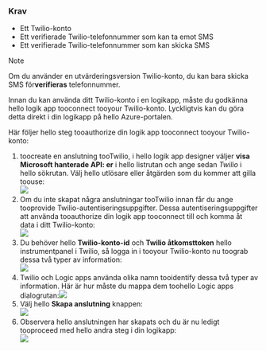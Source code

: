 ### <a name="prerequisites"></a>Krav
* Ett Twilio-konto
* Ett verifierade Twilio-telefonnummer som kan ta emot SMS
* Ett verifierade Twilio-telefonnummer som kan skicka SMS

> [!NOTE]
> Om du använder en utvärderingsversion Twilio-konto, du kan bara skicka SMS för**verifieras** telefonnummer.  
> 
> 

Innan du kan använda ditt Twilio-konto i en logikapp, måste du godkänna hello logik app tooconnect tooyour Twilio-konto. Lyckligtvis kan du göra detta direkt i din logikapp på hello Azure-portalen. 

Här följer hello steg tooauthorize din logik app tooconnect tooyour Twilio-konto:

1. toocreate en anslutning tooTwilio, i hello logik app designer väljer **visa Microsoft hanterade API: er** i hello listrutan och ange sedan *Twilio* i hello sökrutan. Välj hello utlösare eller åtgärden som du kommer att gilla toouse:  
   ![](./media/connectors-create-api-twilio/twilio-0.png)
2. Om du inte skapat några anslutningar tooTwilio innan får du ange tooprovide Twilio-autentiseringsuppgifter. Dessa autentiseringsuppgifter att använda tooauthorize din logik app tooconnect till och komma åt data i ditt Twilio-konto:  
   ![](./media/connectors-create-api-twilio/twilio-1.png)  
3. Du behöver hello **Twilio-konto-id** och **Twilio åtkomsttoken** hello instrumentpanel i Twilio, så logga in i tooyour Twilio-konto nu toograb dessa två typer av information:  
   ![](./media/connectors-create-api-twilio/twilio-2.png)  
4. Twilio och Logic apps använda olika namn tooidentify dessa två typer av information. Här är hur måste du mappa dem toohello Logic apps dialogrutan:![](./media/connectors-create-api-twilio/twilio-3.png)  
5. Välj hello **Skapa anslutning** knappen:  
   ![](./media/connectors-create-api-twilio/twilio-4.png)
6. Observera hello anslutningen har skapats och du är nu ledigt tooproceed med hello andra steg i din logikapp:  
   ![](./media/connectors-create-api-twilio/twilio-5.png)

